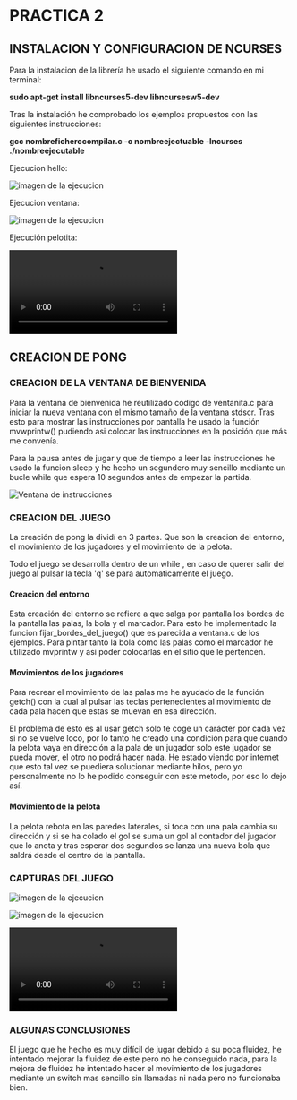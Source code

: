 # PRACTICA 2

## INSTALACION Y CONFIGURACION DE NCURSES

Para la instalacion de la librería he usado el siguiente comando en mi terminal:

**sudo apt-get install libncurses5-dev libncursesw5-dev**

Tras la instalación he comprobado los ejemplos propuestos con las siguientes instrucciones:

**gcc nombreficherocompilar.c -o nombreejectuable -lncurses**
**./nombreejecutable**

Ejecucion hello:

![imagen de la ejecucion](https://github.com/MIGUE1999/PDIH/blob/main/P2/Fotos/Captura%20de%20pantalla%20de%202021-04-13%2012-56-08.png)

Ejecucion ventana:

![imagen de la ejecucion](https://github.com/MIGUE1999/PDIH/blob/main/P2/Fotos/Captura%20de%20pantalla%20de%202021-04-13%2012-56-32.png)

Ejecución pelotita:

![video de la ejecucion](https://github.com/MIGUE1999/PDIH/blob/main/P2/Fotos/Videograbaci%C3%B3n%202021-04-13%2012:57:30.mp4)


## CREACION DE PONG

### CREACION DE LA VENTANA DE BIENVENIDA

Para la ventana de bienvenida he reutilizado codigo de ventanita.c para iniciar la nueva ventana con el mismo tamaño de la ventana stdscr. Tras esto para mostrar las instrucciones por pantalla he usado la función  mvwprintw() pudiendo asi colocar las instrucciones en la posición que más me convenía. 

Para la pausa antes de jugar y que de tiempo a leer las instrucciones he usado la funcion sleep y he hecho un segundero muy sencillo mediante un bucle while que espera 10 segundos antes de empezar la partida. 

![Ventana de instrucciones](https://github.com/MIGUE1999/PDIH/blob/main/P2/Fotos/Captura%20de%20pantalla%20de%202021-04-13%2014-40-03.png)


### CREACION DEL JUEGO

La creación de pong la dividí en 3 partes. Que son la creacion del entorno, el movimiento de los jugadores y el movimiento de la pelota.

Todo el juego se desarrolla dentro de un while , en caso de querer salir del juego al pulsar la tecla 'q' se para automaticamente el juego.


#### Creacion del entorno

Esta creación del entorno se refiere a que salga por pantalla los bordes de la pantalla las palas, la bola y el marcador. Para esto he implementado la funcion fijar_bordes_del_juego() que es parecida a ventana.c de los ejemplos. Para pintar tanto la bola como las palas como el marcador he utilizado mvprintw y asi poder colocarlas en el sitio que le pertencen.


#### Movimientos de los jugadores

Para recrear el movimiento de las palas me he ayudado de la función getch() con la cual al pulsar las teclas pertenecientes al movimiento de cada pala hacen que estas se muevan en esa dirección.

El problema de esto es al usar getch solo te coge un carácter por cada vez si no se vuelve loco, por lo tanto he creado una condición para que cuando la pelota vaya en dirección a la pala de un jugador solo este jugador se pueda mover, el otro no podrá hacer nada. He estado viendo por internet que esto tal vez se puediera solucionar mediante hilos, pero yo personalmente no lo he podido conseguir con este metodo, por eso lo dejo así.

#### Movimiento de la pelota

La pelota rebota en las paredes laterales, si toca con una pala cambia su dirección y si se ha colado el gol se suma un gol al contador del jugador que lo anota y tras esperar dos segundos se lanza una nueva bola que saldrá desde el centro de la pantalla.

### CAPTURAS DEL JUEGO

![imagen de la ejecucion](https://github.com/MIGUE1999/PDIH/blob/main/P2/Fotos/Captura%20de%20pantalla%20de%202021-04-14%2020-14-25.png)

![imagen de la ejecucion](https://github.com/MIGUE1999/PDIH/blob/main/P2/Fotos/Captura%20de%20pantalla%20de%202021-04-14%2020-15-01.png)

![video de la ejecucion](https://github.com/MIGUE1999/PDIH/blob/main/P2/Fotos/Videograbaci%C3%B3n%202021-04-14%2020:16:29.mp4)


### ALGUNAS CONCLUSIONES

El juego que he hecho es muy difícil de jugar debido a su poca fluidez, he intentado mejorar la fluidez de este pero no he conseguido nada, para la mejora de fluidez he intentado hacer el movimiento de los jugadores mediante un switch mas sencillo sin llamadas ni nada pero no funcionaba bien.



